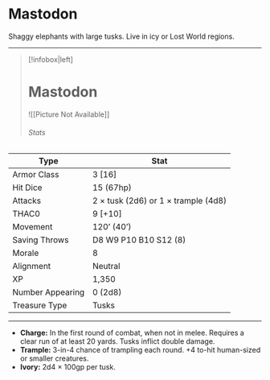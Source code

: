 # Mastodon

Shaggy elephants with large tusks. Live in icy or Lost World regions.

------
> [!infobox|left] 
>  # Mastodon 
>  ![[Picture Not Available]] 
>  ###### Stats 
| Type                    | Stat        |
| ---------------- | ------------------------------ | 
| Armor Class     | 3 [16]                              |
| Hit Dice         | 15 (67hp)                           |
| Attacks          | 2 × tusk (2d6) or 1 × trample (4d8) |
| THAC0            | 9 [+10]                             |
| Movement         | 120’ (40’)                          |
| Saving Throws    | D8 W9 P10 B10 S12 (8)               |
| Morale           | 8                                   |
| Alignment        | Neutral                             |
| XP               | 1,350                               |
| Number Appearing | 0 (2d8)                             |
| Treasure Type    | Tusks                               |

------

- **Charge:** In the first round of combat, when not in melee. Requires a clear run of at least 20 yards. Tusks inflict double damage.
- **Trample:** 3-in-4 chance of trampling each round. +4 to-hit human-sized or smaller creatures.
- **Ivory:** 2d4 × 100gp per tusk.